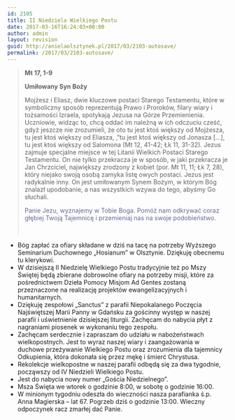 ```yaml
---
id: 2105
title: II Niedziela Wielkiego Postu
date: 2017-03-16T16:24:03+00:00
author: admin
layout: revision
guid: http://anielaolsztynek.pl/2017/03/2103-autosave/
permalink: /2017/03/2103-autosave/
---
```

> **Mt 17, 1-9**
> 
> **Umiłowany Syn Boży**
> 
> <p style="text-align: left;">
>   Mojżesz i Eliasz, dwie kluczowe postaci Starego Testamentu, które w symboliczny sposób reprezentują Prawo i Proroków, filary wiary i tożsamości Izraela, spotykają Jezusa na Górze Przemienienia. Uczniowie, widząc to, chcą oddać im należną w ich odczuciu cześć, gdyż jeszcze nie zrozumieli, że oto tu jest ktoś większy od Mojżesza, tu jest ktoś większy od Eliasza, ‚&#8221;tu jest ktoś większy od Jonasza [&#8230;], tu jest ktoś większy od Salomona (Mt 12, 41-42; Łk 11, 31-32). Jezus zajmuje specjalne miejsce w tej Litanii Wielkich Postaci Starego Testamentu. On nie tylko przekracza je w sposób, w jaki przekracza je Jan Chrzciciel, największy zrodzony z kobiet (por. Mt 11, 11; Łk 7, 28), który niejako swoją osobą zamyka listę owych postaci. Jezus jest radykalnie inny. On jest umiłowanym Synem Bożym, w którym Bóg znalazł upodobanie, a nas wszystkich wzywa do tego, abyśmy Go słuchali.
> </p>
> 
> <p style="text-align: left;">
>   <span style="color: #666699;">Panie Jezu, wyznajemy w Tobie Boga. Pomóż nam odkrywać coraz głębiej Twoją Tajemnicę i przemieniaj nas na swoje podobieństwo.</span>
> </p>
> 
> <p style="text-align: left;">
>   <span style="color: #666699;"><br /> </span>
> </p>

  * Bóg zapłać za ofiary składane w dziś na tacę na potrzeby Wyższego Seminarium Duchownego „Hosianum” w Olsztynie. Dziękuję obecnemu tu klerykowi.
  * W dzisiejszą II Niedzielę Wielkiego Postu tradycyjnie też po Mszy Świętej będą zbierane dobrowolne ofiary na potrzeby misji, które za pośrednictwem Dzieła Pomocy Misjom Ad Gentes zostaną przeznaczone na realizację projektów ewangelizacyjnych i humanitarnych.
  * Dziękuję zespołowi &#8222;Sanctus&#8221; z parafii Niepokalanego Poczęcia Najświętszej Marii Panny w Gdańsku za gościnny występ w naszej parafii i uświetnienie dzisiejszej liturgii. Zachęcam do nabycia płyt z nagraniami piosenek w wykonaniu tego zespołu.
  * Zachęcam serdecznie i zapraszam do udziału w nabożeństwach wielkopostnych. Jest to wyraz naszej wiary i zaangażowania w duchowe przeżywanie Wielkiego Postu oraz zrozumienia dla tajemnicy Odkupienia, która dokonała się przez mękę i śmierć Chrystusa.
  * Rekolekcje wielkopostne w naszej parafii odbędą się za dwa tygodnie, począwszy od IV Niedzieli Wielkiego Postu.
  * Jest do nabycia nowy numer „Gościa Niedzielnego”.
  * Msza Święta we wtorek o godzinie 8:00, w sobotę o godzinie 16:00.
  * W minionym tygodniu odeszła do wieczności nasza parafianka ś.p. Anna Magierska &#8211; lat 67. Pogrzeb dziś o godzinie 13:00. Wieczny odpoczynek racz zmarłej dać Panie.